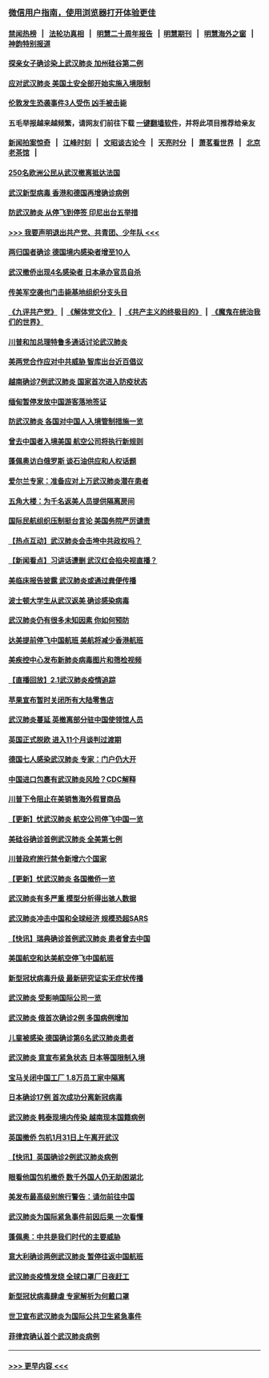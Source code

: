 ### [微信用户指南，使用浏览器打开体验更佳](https://github.com/gfw-breaker/banned-news1/blob/master/indexes/wechat-guide.md?t=0)
#### [禁闻热榜](热点新闻.md?t=0)  &nbsp;&nbsp;|&nbsp;&nbsp; [法轮功真相](https://github.com/gfw-breaker/truth/blob/master/README.md?t=0) &nbsp;&nbsp;|&nbsp;&nbsp; [明慧二十周年报告](https://github.com/gfw-breaker/mh-reports/blob/master/README.md?t=0) &nbsp;&nbsp;|&nbsp;&nbsp;[明慧期刊](https://github.com/gfw-breaker/mh-qikan) &nbsp;&nbsp;|&nbsp;&nbsp; [明慧海外之窗](https://github.com/gfw-breaker/mh-news/blob/master/README.md?t=0) &nbsp;&nbsp;|&nbsp;&nbsp; [神韵特别报道](https://github.com/gfw-breaker/mh-news/blob/master/shenyun.md?t=0)
#### [探亲女子确诊染上武汉肺炎 加州硅谷第二例](../pages/nsc418/n11839784.md?t=02031602) 
#### [应对武汉肺炎 美国土安全部开始实施入境限制](../pages/nsc418/n11839729.md?t=02031602) 
#### [伦敦发生恐袭事件3人受伤 凶手被击毙](../pages/nsc418/n11839442.md?t=02031602) 
#### 五毛举报越来越频繁，请网友们前往下载 [一键翻墙软件](https://github.com/gfw-breaker/ssr-accounts)，并将此项目推荐给亲友
#### [新闻拍案惊奇](https://github.com/gfw-breaker/banned-news1/blob/master/pages/link4.md) &nbsp;&nbsp;|&nbsp;&nbsp; [江峰时刻](https://github.com/gfw-breaker/banned-news1/blob/master/pages/link4.md) &nbsp;&nbsp;|&nbsp;&nbsp; [文昭谈古论今](https://github.com/gfw-breaker/banned-news1/blob/master/pages/link4.md) &nbsp;&nbsp;|&nbsp;&nbsp; [天亮时分](https://github.com/gfw-breaker/banned-news1/blob/master/pages/link4.md) &nbsp;&nbsp;|&nbsp;&nbsp; [萧茗看世界](https://github.com/gfw-breaker/banned-news1/blob/master/pages/link4.md) &nbsp;&nbsp;|&nbsp;&nbsp; [北京老茶馆](https://github.com/gfw-breaker/banned-news1/blob/master/pages/link4.md) &nbsp;&nbsp;|&nbsp;&nbsp; 
#### [250名欧洲公民从武汉撤离抵达法国](../pages/nsc418/n11839438.md?t=02031602) 
#### [武汉新型病毒 香港和德国再增确诊病例](../pages/nsc418/n11839381.md?t=02031602) 
#### [防武汉肺炎 从停飞到停签 印尼出台五举措](../pages/nsc418/n11839282.md?t=02031602) 
#### [>>> 我要声明退出共产党、共青团、少年队 <<<](https://github.com/begood0513/goodnews/blob/master/quit/letter.md) 
#### [两归国者确诊 德国境内感染者增至10人](../pages/nsc418/n11839164.md?t=02031602) 
#### [武汉撤侨出现4名感染者 日本承办官员自杀](../pages/nsc418/n11839044.md?t=02031602) 
#### [传美军空袭也门击毙基地组织分支头目](../pages/nsc418/n11839210.md?t=02031602) 
#### [《九评共产党》](https://github.com/begood0513/9ping.md/blob/master/README.md) &nbsp;|&nbsp; [《解体党文化》](../../../../jtdwh.md/blob/master/README.md)  &nbsp;|&nbsp; [《共产主义的终极目的》](../../../../gczydzjmd.md/blob/master/README.md) &nbsp;|&nbsp; [《魔鬼在统治我们的世界》](../../../../mgztzwmdsj.md/blob/master/README.md) 
#### [川普和加总理特鲁多通话讨论武汉肺炎](../pages/nsc418/n11839128.md?t=02031602) 
#### [美两党合作应对中共威胁 智库出台近百倡议](../pages/nsc418/n11838437.md?t=02031602) 
#### [越南确诊7例武汉肺炎 国家首次进入防疫状态](../pages/nsc418/n11838860.md?t=02031602) 
#### [缅甸暂停发放中国游客落地签证](../pages/nsc418/n11838730.md?t=02031602) 
#### [防武汉肺炎 各国对中国人入境管制措施一览](../pages/nsc418/n11838726.md?t=02031602) 
#### [曾去中国者入境美国 航空公司将执行新规则](../pages/nsc418/n11838375.md?t=02031602) 
#### [蓬佩奥访白俄罗斯 谈石油供应和人权话题](../pages/nsc418/n11838242.md?t=02031602) 
#### [爱尔兰专家：准备应对上万武汉肺炎潜在患者](../pages/nsc418/n11837978.md?t=02031602) 
#### [五角大楼：为千名返美人员提供隔离房间](../pages/nsc418/n11837831.md?t=02031602) 
#### [国际民航组织压制挺台言论 美国务院严厉谴责](../pages/nsc418/n11837791.md?t=02031602) 
#### [【热点互动】武汉肺炎会击垮中共政权吗？](../pages/nsc418/n11837779.md?t=02031602) 
#### [【新闻看点】习讲话遭删 武汉红会掐央视直播？](../pages/nsc418/n11837573.md?t=02031602) 
#### [美临床报告披露 武汉肺炎或通过粪便传播](../pages/nsc418/n11837626.md?t=02031602) 
#### [波士顿大学生从武汉返美 确诊感染病毒](../pages/nsc418/n11837580.md?t=02031602) 
#### [武汉肺炎仍有很多未知因素 你如何预防](../pages/nsc418/n11837666.md?t=02031602) 
#### [达美提前停飞中国航班 美航将减少香港航班](../pages/nsc418/n11837649.md?t=02031602) 
#### [美疾控中心发布新肺炎病毒图片和筛检视频](../pages/nsc418/n11837491.md?t=02031602) 
#### [【直播回放】2.1武汉肺炎疫情追踪](../pages/nsc418/n11837232.md?t=02031602) 
#### [苹果宣布暂时关闭所有大陆零售店](../pages/nsc418/n11837097.md?t=02031602) 
#### [武汉肺炎蔓延 英撤离部分驻中国使领馆人员](../pages/nsc418/n11837061.md?t=02031602) 
#### [英国正式脱欧 进入11个月谈判过渡期](../pages/nsc418/n11836911.md?t=02031602) 
#### [德国七人感染武汉肺炎 专家：门户仍大开](../pages/nsc418/n11836344.md?t=02031602) 
#### [中国进口包裹有武汉肺炎风险？CDC解释](../pages/nsc418/n11836321.md?t=02031602) 
#### [川普下令阻止在美销售海外假冒商品](../pages/nsc418/n11836261.md?t=02031602) 
#### [【更新】忧武汉肺炎 航空公司停飞中国一览](../pages/nsc418/n11835931.md?t=02031602) 
#### [美硅谷确诊首例武汉肺炎 全美第七例](../pages/nsc418/n11836093.md?t=02031602) 
#### [川普政府旅行禁令新增六个国家](../pages/nsc418/n11836083.md?t=02031602) 
#### [【更新】忧武汉肺炎 各国撤侨一览](../pages/nsc418/n11835673.md?t=02031602) 
#### [武汉肺炎有多严重 模型分析得出骇人数据](../pages/nsc418/n11835829.md?t=02031602) 
#### [武汉肺炎冲击中国和全球经济 规模恐超SARS](../pages/nsc418/n11835652.md?t=02031602) 
#### [【快讯】瑞典确诊首例武汉肺炎 患者曾去中国](../pages/nsc418/n11835675.md?t=02031602) 
#### [美国航空和达美航空停飞中国航班](../pages/nsc418/n11835567.md?t=02031602) 
#### [新型冠状病毒升级 最新研究证实无症状传播](../pages/nsc418/n11835589.md?t=02031602) 
#### [武汉肺炎 受影响国际公司一览](../pages/nsc418/n11835538.md?t=02031602) 
#### [武汉肺炎 俄首次确诊2例 多国病例增加](../pages/nsc418/n11835295.md?t=02031602) 
#### [儿童被感染 德国确诊第6名武汉肺炎患者](../pages/nsc418/n11835338.md?t=02031602) 
#### [武汉肺炎 意宣布紧急状态 日本等国限制入境](../pages/nsc418/n11835062.md?t=02031602) 
#### [宝马关闭中国工厂 1.8万员工家中隔离](../pages/nsc418/n11835128.md?t=02031602) 
#### [日本确诊17例 首次成功分离新冠病毒](../pages/nsc418/n11834975.md?t=02031602) 
#### [武汉肺炎 韩泰现境内传染 越南现本国籍病例](../pages/nsc418/n11834857.md?t=02031602) 
#### [英国撤侨 包机1月31日上午离开武汉](../pages/nsc418/n11834808.md?t=02031602) 
#### [【快讯】英国确诊2例武汉肺炎病例](../pages/nsc418/n11834824.md?t=02031602) 
#### [眼看他国包机撤侨 数千外国人仍无助困湖北](../pages/nsc418/n11834010.md?t=02031602) 
#### [美发布最高级别旅行警告：请勿前往中国](../pages/nsc418/n11834038.md?t=02031602) 
#### [武汉肺炎为国际紧急事件前因后果 一次看懂](../pages/nsc418/n11833893.md?t=02031602) 
#### [蓬佩奥：中共是我们时代的主要威胁](../pages/nsc418/n11833434.md?t=02031602) 
#### [意大利确诊两例武汉肺炎 暂停往返中国航班](../pages/nsc418/n11833483.md?t=02031602) 
#### [武汉肺炎疫情发烧 全球口罩厂日夜赶工](../pages/nsc418/n11833528.md?t=02031602) 
#### [新型冠状病毒肆虐 专家解析为何戴口罩](../pages/nsc418/n11833332.md?t=02031602) 
#### [世卫宣布武汉肺炎为国际公共卫生紧急事件](../pages/nsc418/n11833455.md?t=02031602) 
#### [菲律宾确认首个武汉肺炎病例](../pages/nsc418/n11833162.md?t=02031602) 

----
#### [ >>> 更早内容 <<< ](../indexes/nsc418-earlier.md)

